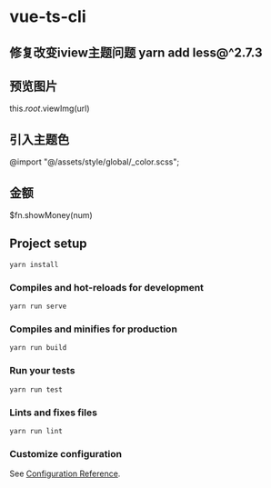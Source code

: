 # vue-ts-cli

## 修复改变iview主题问题 yarn add less@^2.7.3 

## 预览图片 
this.$root.$viewImg(url)

## 引入主题色
@import "@/assets/style/global/_color.scss";

## 金额
$fn.showMoney(num)

## Project setup
```
yarn install
```

### Compiles and hot-reloads for development
```
yarn run serve
```

### Compiles and minifies for production
```
yarn run build
```

### Run your tests
```
yarn run test
```

### Lints and fixes files
```
yarn run lint
```

### Customize configuration
See [Configuration Reference](https://cli.vuejs.org/config/).
